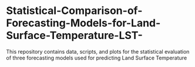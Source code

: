 # Statistical-Comparison-of-Forecasting-Models-for-Land-Surface-Temperature-LST-
 This repository contains data, scripts, and plots for the statistical evaluation of three forecasting models used for predicting Land Surface Temperature
